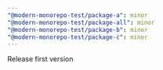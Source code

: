 ```yaml
---
"@modern-monorepo-test/package-a": minor
"@modern-monorepo-test/package-all": minor
"@modern-monorepo-test/package-b": minor
"@modern-monorepo-test/package-c": minor
---
```


Release first version
